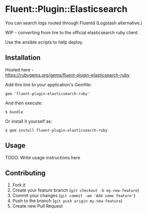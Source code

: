 # Fluent::Plugin::Elasticsearch

You can search logs routed through Fluentd (Logstash alternative.)

WIP - converting from tire to the official elasticsearch ruby client.

Use the ansible scripts to help deploy.

## Installation

Hosted here -  
https://rubygems.org/gems/fluent-plugin-elasticsearch-ruby

Add this line to your application's Gemfile:

    gem 'fluent-plugin-elasticsearch-ruby'

And then execute:

    $ bundle

Or install it yourself as:

    $ gem install fluent-plugin-elasticsearch-ruby

## Usage

TODO: Write usage instructions here

## Contributing

1. Fork it
2. Create your feature branch (`git checkout -b my-new-feature`)
3. Commit your changes (`git commit -am 'Add some feature'`)
4. Push to the branch (`git push origin my-new-feature`)
5. Create new Pull Request
